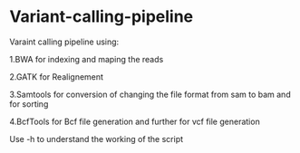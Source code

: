 # Variant-calling-pipeline
Varaint calling pipeline using:

1.BWA for indexing and maping the reads

2.GATK for Realignement

3.Samtools for conversion of changing the file format from sam to bam and for sorting

4.BcfTools for Bcf file generation and further for vcf file generation


Use -h to understand the working of the script
